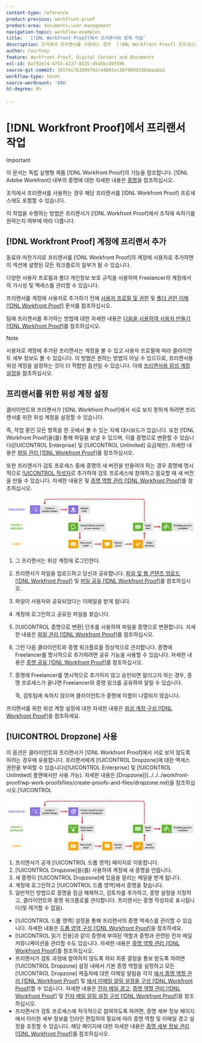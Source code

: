```yaml
---
content-type: reference
product-previous: workfront-proof
product-area: documents;user-management
navigation-topic: workflow-examples
title: ' [!DNL Workfront Proof]에서 프리랜서와 함께 작업'
description: 조직에서 프리랜서를 사용하는 경우  [!DNL Workfront Proof] 프로세스에도 프리랜서를 포함할 수 있습니다.
author: Courtney
feature: Workfront Proof, Digital Content and Documents
exl-id: 8a792e74-4755-4237-8155-d54bbcd97496
source-git-commit: 3657ec7b3509f82c44b65ec39f909d336deaaba2
workflow-type: tm+mt
source-wordcount: '886'
ht-degree: 0%

---
```


# [!DNL Workfront Proof]에서 프리랜서 작업

>[!IMPORTANT]
>
>이 문서는 독립 실행형 제품 [!DNL Workfront Proof]의 기능을 참조합니다. [!DNL Adobe Workfront] 내부의 증명에 대한 자세한 내용은 [증명](../../../review-and-approve-work/proofing/proofing.md)을 참조하십시오.

조직에서 프리랜서를 사용하는 경우 해당 프리랜서를 [!DNL Workfront Proof] 프로세스에도 포함할 수 있습니다.

이 작업을 수행하는 방법은 프리랜서가 [!DNL Workfront Proof]에서 조직에 속하기를 원하는지 여부에 따라 다릅니다.

## [!DNL Workfront Proof] 계정에 프리랜서 추가

동료와 마찬가지로 프리랜서를 [!DNL Workfront Proof]의 계정에 사용자로 추가하면 이 섹션에 설명된 모든 워크플로의 일부가 될 수 있습니다.

다양한 사용자 프로필과 폴더 개인정보 보호 규칙을 사용하여 Freelancer의 계정에서의 가시성 및 액세스를 관리할 수 있습니다.

프리랜서를 계정에 사용자로 추가하기 전에 [사용자 프로필 및 권한](https://support.workfront.com/hc/https://support.workfront.com/hc/en-us/articles/115004087428-User-profiles-and-permissions) 및 [폴더 권한 이해 [!DNL Workfront Proof]](../../../workfront-proof/wp-work-proofsfiles/organize-your-work/folder-permissions.md) 문서를 참조하십시오.

팀에 프리랜서를 추가하는 방법에 대한 자세한 내용은 [다음을 사용하여 사용자 만들기 [!DNL Workfront Proof]](../../../workfront-proof/wp-mnguserscontacts/users/create-users.md)를 참조하십시오.

>[!NOTE]
>
>사용자로 계정에 추가된 프리랜서는 계정을 볼 수 있고 사용자 프로필에 따라 클라이언트 세부 정보도 볼 수 있습니다. 이 방법은 원하는 방법이 아닐 수 있으므로, 프리랜서용 위성 계정을 설정하는 것이 더 적합한 옵션일 수 있습니다. 아래 [프리랜서용 위성 계정 설정](https://support.workfront.com/knowledge/articles/115004259868/en-us?brand_id=662728&amp;return_to=%2Fhc%2Fen-us%2Farticles%2F115004259868#Option-B---set-up-a-satellite-account-for-your-freelancers)을 참조하십시오.

## 프리랜서를 위한 위성 계정 설정

클라이언트와 프리랜서가 [!DNL Workfront Proof]에서 서로 보지 못하게 하려면 프리랜서를 위한 위성 계정을 설정할 수 있습니다.

즉, 작업 중인 모든 항목을 한 곳에서 볼 수 있는 자체 대시보드가 있습니다. 또한 [!DNL Workfront Proof]을(를) 통해 파일을 보낼 수 있으며, 이를 증명으로 변환할 수 있습니다([!UICONTROL Enterprise] 및 [!UICONTROL Unlimited] 요금제만). 자세한 내용은 [파일 관리 [!DNL Workfront Proof]](../../../workfront-proof/wp-work-proofsfiles/manage-your-work/manage-files.md)를 참조하십시오.

또한 프리랜서가 검토 프로세스 중에 증명의 새 버전을 만들어야 하는 경우 증명에 명시적으로 [!UICONTROL 작성자](으)로 추가하여 검토 프로세스에 참여하고 필요할 때 새 버전을 만들 수 있습니다. 자세한 내용은 및 [증명 역할 관리 [!DNL Workfront Proof]](../../../workfront-proof/wp-work-proofsfiles/share-proofs-and-files/manage-proof-roles.md)를 참조하십시오.

![프리랜서_-_option_B.png](assets/freelancers_-_option_B.png)

1. 그 프리랜서는 위성 계정에 로그인한다.
1. 프리랜서가 파일을 업로드하고 당신과 공유합니다. [파일 및 웹 콘텐츠 업로드 [!DNL Workfront Proof]](../../../workfront-proof/wp-work-proofsfiles/create-proofs-and-files/upload-files-web-content.md) 및 [파일 공유 [!DNL Workfront Proof]](../../../workfront-proof/wp-work-proofsfiles/share-proofs-and-files/share-files.md)를 참조하십시오.

1. 파일이 사용자와 공유되었다는 이메일을 받게 됩니다.
1. 계정에 로그인하고 공유된 파일을 찾습니다.
1. [!UICONTROL 증명으로 변환] 단추를 사용하여 파일을 증명으로 변환합니다. 자세한 내용은 [파일 관리 [!DNL Workfront Proof]](../../../workfront-proof/wp-work-proofsfiles/manage-your-work/manage-files.md)를 참조하십시오.
1. 그런 다음 클라이언트와 증명 워크플로를 정상적으로 관리합니다. 증명에 Freelancer를 명시적으로 추가하려면 공유 기능을 사용할 수 있습니다. 자세한 내용은 [증명 공유 [!DNL Workfront Proof]](../../../workfront-proof/wp-work-proofsfiles/share-proofs-and-files/share-proof.md)를 참조하십시오.
1. 증명에 Freelancer를 명시적으로 추가하지 않고 승인되면 알리고자 하는 경우, 증명 프로세스가 끝나면 Freelancer와 증명 링크를 공유하여 알릴 수 있습니다.

   즉, 검토팀에 속하지 않으며 클라이언트가 증명에 이름이 나열되지 않습니다.

프리랜서를 위한 위성 계정 설정에 대한 자세한 내용은 [위성 계정 구성 [!DNL Workfront Proof]](../../../workfront-proof/wp-acct-admin/satellite-accounts/configure-sat-acct-in-wp.md)을 참조하세요.

## [!UICONTROL Dropzone] 사용

이 옵션은 클라이언트와 프리랜서가 [!DNL Workfront Proof]에서 서로 보지 않도록 하려는 경우에 유용합니다. 프리랜서에게 [!UICONTROL Dropzone]에 대한 액세스 권한을 부여할 수 있습니다([!UICONTROL Enterprise] 및 [!UICONTROL Unlimited] 플랜에서만 사용 가능). 자세한 내용은 [Dropzone]](../../../workfront-proof/wp-work-proofsfiles/create-proofs-and-files/dropzone.md)을 참조하십시오.[!UICONTROL 

![프리랜서_-_option_C_-_dropzone.png](assets/freelancers_-_option_C_-_dropzone.png)

1. 프리랜서가 공개 [!UICONTROL 드롭 영역] 페이지로 이동합니다.
1. [!UICONTROL Dropzone]을(를) 사용하여 계정에 새 증명을 만듭니다.
1. 새 증명이 [!UICONTROL Dropzone]에 있음을 알리는 메일을 받게 됩니다.
1. 계정에 로그인하고 [!UICONTROL 드롭 영역]에서 증명을 찾습니다.
1. 일반적인 방법으로 증명을 잠금 해제하고, 검토자를 추가하고, 증명 설정을 지정하고, 클라이언트와 증명 워크플로를 관리합니다. 프리랜서는 증명 작성자로 표시됩니다(및 제거할 수 없음).

* [!UICONTROL 드롭 영역] 설정을 통해 프리랜서의 증명 액세스를 관리할 수 있습니다. 자세한 내용은 [드롭 영역 구성 [!DNL Workfront Proof]](../../../workfront-proof/wp-acct-admin/account-settings/configure-dropzone-in-wp.md)을 참조하세요.
* [!UICONTROL 읽기 전용]과 같이 증명에 부여된 역할과 증명과 관련된 전자 메일 커뮤니케이션을 관리할 수도 있습니다. 자세한 내용은 [증명 역할 관리 [!DNL Workfront Proof]](../../../workfront-proof/wp-work-proofsfiles/share-proofs-and-files/manage-proof-roles.md)를 참조하십시오.
* 프리랜서가 검토 과정에 참여하지 않도록 하되 최종 결정을 통보 받도록 하려면 [!UICONTROL Dropzone] 설정 내에서 기본 증명 역할을 설정하고 모든 [!UICONTROL Dropzone] 제출자에 대한 이메일 알림을 각각 [에서 증명 역할 관리 [!DNL Workfront Proof]](../../../workfront-proof/wp-work-proofsfiles/share-proofs-and-files/manage-proof-roles.md) 및 [에서 이메일 알림 설정을 구성 [!DNL Workfront Proof]](../../../workfront-proof/wp-emailsntfctns/email-alerts/config-email-notification-settings-wp.md)할 수 있습니다. 자세한 내용은 [전자 메일 경고,](https://support.workfront.com/hc/en-us/sections/115000911867-Email-alerts) [증명 역할 관리 [!DNL Workfront Proof]](../../../workfront-proof/wp-work-proofsfiles/share-proofs-and-files/manage-proof-roles.md) 및 [전자 메일 알림 설정 구성 [!DNL Workfront Proof]](../../../workfront-proof/wp-emailsntfctns/email-alerts/config-email-notification-settings-wp.md)을 참조하십시오.
* 프리랜서가 검토 프로세스에 적극적으로 참여하도록 하려면, 증명 세부 정보 페이지에서 이러한 세부 정보를 인라인 편집하여 필요에 따라 증명 역할 및 이메일 경고 설정을 조정할 수 있습니다. 해당 페이지에 대한 자세한 내용은 [증명 세부 정보 관리 [!DNL Workfront Proof]](../../../workfront-proof/wp-work-proofsfiles/manage-your-work/manage-proof-details.md)를 참조하십시오.
